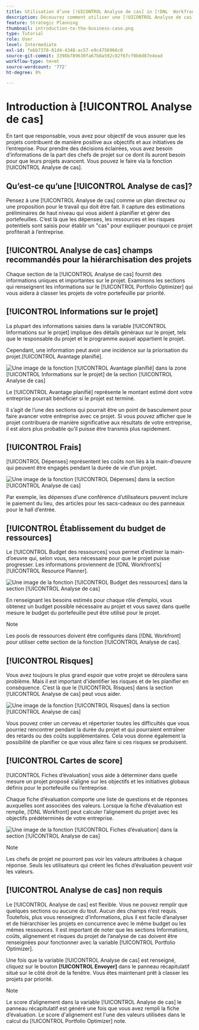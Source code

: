 ```yaml
---
title: Utilisation d’une [!UICONTROL Analyse de cas] in [!DNL  Workfront]
description: Découvrez comment utiliser une [!UICONTROL Analyse de cas] in [!DNL  Workfront] pour obtenir les informations dont vous avez besoin sur les projets afin de prendre des décisions éclairées.
feature: Strategic Planning
thumbnail: introduction-to-the-business-case.png
type: Tutorial
role: User
level: Intermediate
exl-id: febb7378-81d4-4348-ac57-e9c4756966c0
source-git-commit: 3398b789630fa67b8a592c82f6fcf0b6d87e4ead
workflow-type: tm+mt
source-wordcount: '772'
ht-degree: 0%

---
```


# Introduction à [!UICONTROL Analyse de cas]

En tant que responsable, vous avez pour objectif de vous assurer que les projets contribuent de manière positive aux objectifs et aux initiatives de l’entreprise. Pour prendre des décisions éclairées, vous avez besoin d’informations de la part des chefs de projet sur ce dont ils auront besoin pour que leurs projets avancent. Vous pouvez le faire via la fonction [!UICONTROL Analyse de cas].

## Qu’est-ce qu’une [!UICONTROL Analyse de cas]?

Pensez à une [!UICONTROL Analyse de cas] comme un plan directeur ou une proposition pour le travail qui doit être fait. Il capture des estimations préliminaires de haut niveau qui vous aident à planifier et gérer des portefeuilles. C’est là que les dépenses, les ressources et les risques potentiels sont saisis pour établir un &quot;cas&quot; pour expliquer pourquoi ce projet profiterait à l’entreprise.

## [!UICONTROL Analyse de cas] champs recommandés pour la hiérarchisation des projets

Chaque section de la [!UICONTROL Analyse de cas] fournit des informations uniques et importantes sur le projet. Examinons les sections qui renseignent les informations sur le [!UICONTROL Portfolio Optimizer] qui vous aidera à classer les projets de votre portefeuille par priorité.

## [!UICONTROL Informations sur le projet]

La plupart des informations saisies dans la variable [!UICONTROL Informations sur le projet] implique des détails généraux sur le projet, tels que le responsable du projet et le programme auquel appartient le projet.

Cependant, une information peut avoir une incidence sur la priorisation du projet.[!UICONTROL Avantage planifié].

![Une image de la fonction [!UICONTROL Avantage planifié] dans la zone [!UICONTROL Informations sur le projet] de la section [!UICONTROL Analyse de cas]](assets/05-portfolio-management4.png)

Le [!UICONTROL Avantage planifié] représente le montant estimé dont votre entreprise pourrait bénéficier si le projet est terminé.

Il s’agit de l’une des sections qui pourrait être un point de basculement pour faire avancer votre entreprise avec ce projet. Si vous pouvez afficher que le projet contribuera de manière significative aux résultats de votre entreprise, il est alors plus probable qu’il puisse être transmis plus rapidement.

## [!UICONTROL Frais]

[!UICONTROL Dépenses] représentent les coûts non liés à la main-d’oeuvre qui peuvent être engagés pendant la durée de vie d’un projet.

![Une image de la fonction [!UICONTROL Dépenses] dans la section [!UICONTROL Analyse de cas]](assets/06-portfolio-management5.png)

Par exemple, les dépenses d’une conférence d’utilisateurs peuvent inclure le paiement du lieu, des articles pour les sacs-cadeaux ou des panneaux pour le hall d’entrée.

## [!UICONTROL Établissement du budget de ressources]

Le [!UICONTROL Budget des ressources] vous permet d’estimer la main-d’oeuvre qui, selon vous, sera nécessaire pour que le projet puisse progresser. Les informations proviennent de [!DNL Workfront’s] [!UICONTROL Resource Planner].

![Une image de la fonction [!UICONTROL Budget des ressources] dans la section [!UICONTROL Analyse de cas]](assets/07-portfolio-management6.png)

En renseignant les besoins estimés pour chaque rôle d’emploi, vous obtenez un budget possible nécessaire au projet et vous savez dans quelle mesure le budget du portefeuille peut être utilisé pour le projet.

>[!NOTE]
>
>Les pools de ressources doivent être configurés dans [!DNL Workfront] pour utiliser cette section de la fonction [!UICONTROL Analyse de cas].

## [!UICONTROL Risques]

Vous avez toujours le plus grand espoir que votre projet se déroulera sans problème. Mais il est important d&#39;identifier les risques et de les planifier en conséquence. C’est là que le [!UICONTROL Risques] dans la section [!UICONTROL Analyse de cas] peut vous aider.

![Une image de la fonction [!UICONTROL Risques] dans la section [!UICONTROL Analyse de cas]](assets/08-portfolio-management7.png)

Vous pouvez créer un cerveau et répertorier toutes les difficultés que vous pourriez rencontrer pendant la durée du projet et qui pourraient entraîner des retards ou des coûts supplémentaires. Cela vous donne également la possibilité de planifier ce que vous allez faire si ces risques se produisent.

## [!UICONTROL Cartes de score]

[!UICONTROL Fiches d’évaluation] vous aide à déterminer dans quelle mesure un projet proposé s’aligne sur les objectifs et les initiatives globaux définis pour le portefeuille ou l’entreprise.

Chaque fiche d’évaluation comporte une liste de questions et de réponses auxquelles sont associées des valeurs. Lorsque la fiche d’évaluation est remplie, [!DNL Workfront] peut calculer l’alignement du projet avec les objectifs prédéterminés de votre entreprise.

![Une image de la fonction [!UICONTROL Fiches d’évaluation] dans la section [!UICONTROL Analyse de cas]](assets/09-portfolio-management8.png)

>[!NOTE]
>
>Les chefs de projet ne pourront pas voir les valeurs attribuées à chaque réponse. Seuls les utilisateurs qui créent les fiches d’évaluation peuvent voir les valeurs.

## [!UICONTROL Analyse de cas] non requis

Le [!UICONTROL Analyse de cas] est flexible. Vous ne pouvez remplir que quelques sections ou aucune du tout. Aucun des champs n’est requis. Toutefois, plus vous renseignez d’informations, plus il est facile d’analyser et de hiérarchiser les projets en concurrence avec le même budget ou les mêmes ressources. Il est important de noter que les sections Informations, coûts, alignement et risques du projet de l’analyse de cas doivent être renseignées pour fonctionner avec la variable [!UICONTROL Portfolio Optimizer].

Une fois que la variable [!UICONTROL Analyse de cas] est renseigné, cliquez sur le bouton **[!UICONTROL Envoyer]** dans le panneau récapitulatif situé sur le côté droit de la fenêtre. Vous êtes maintenant prêt à classer les projets par priorité.

>[!NOTE]
>
>Le score d’alignement dans la variable [!UICONTROL Analyse de cas] le panneau récapitulatif est généré une fois que vous avez rempli la fiche d’évaluation. Le score d&#39;alignement est l&#39;une des valeurs utilisées dans le calcul du [!UICONTROL Portfolio Optimizer] note.

<!-- 
Learn more graphic and links to documentation articles
* Overview of areas of the business case 
* Create a business case for a project   
* Create a scorecard 
* Apply a scorecard to a project and generate an alignment score 
-->

